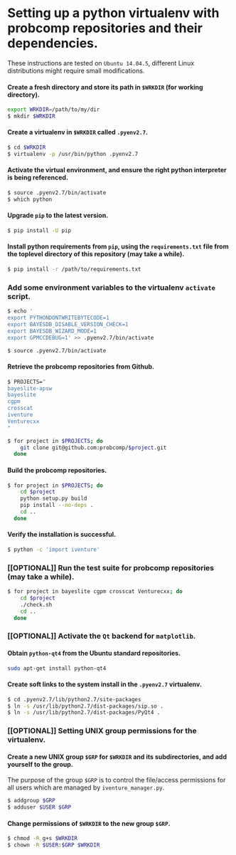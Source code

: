 # Setting up a python virtualenv with probcomp repositories and their dependencies.

These instructions are tested on `Ubuntu 14.04.5`, different Linux distributions
might require small modifications.

#### Create a fresh directory and store its path in `$WRKDIR` (for working directory).

```bash
export WRKDIR=/path/to/my/dir
$ mkdir $WRKDIR
```

#### Create a virtualenv in `$WRKDIR` called `.pyenv2.7`.

```bash
$ cd $WRKDIR
$ virtualenv -p /usr/bin/python .pyenv2.7
```

#### Activate the virtual environment, and ensure the right python interpreter is being referenced.

```bash
$ source .pyenv2.7/bin/activate
$ which python
```

#### Upgrade `pip` to the latest version.

```bash
$ pip install -U pip
```

#### Install python requirements from `pip`, using the `requirements.txt` file from the toplevel directory of this repository (may take a while).

```bash
$ pip install -r /path/to/requirements.txt
```

### Add some environment variables to the virtualenv `activate` script.

```bash
$ echo '
export PYTHONDONTWRITEBYTECODE=1
export BAYESDB_DISABLE_VERSION_CHECK=1
export BAYESDB_WIZARD_MODE=1
export GPMCCDEBUG=1' >> .pyenv2.7/bin/activate

$ source .pyenv2.7/bin/activate
```

#### Retrieve the probcomp repositories from Github.

```bash
$ PROJECTS="
bayeslite-apsw
bayeslite
cgpm
crosscat
iventure
Venturecxx
"

$ for project in $PROJECTS; do
    git clone git@github.com:probcomp/$project.git
  done
```

#### Build the probcomp repositories.

```bash
$ for project in $PROJECTS; do
    cd $project
    python setup.py build
    pip install --no-deps .
    cd ..
  done
````

#### Verify the installation is successful.

```bash
$ python -c 'import iventure'
```

### [[OPTIONAL]] Run the test suite for probcomp repositories (may take a while).

```bash
$ for project in bayeslite cgpm crosscat Venturecxx; do
    cd $project
    ./check.sh
    cd ..
  done
```

### [[OPTIONAL]] Activate the `Qt` backend for `matplotlib`.

#### Obtain `python-qt4` from the Ubuntu standard repositories.

```bash
sudo apt-get install python-qt4
```

#### Create soft links to the system install in the `.pyenv2.7` virtualenv.

```bash
$ cd .pyenv2.7/lib/python2.7/site-packages
$ ln -s /usr/lib/python2.7/dist-packages/sip.so .
$ ln -s /usr/lib/python2.7/dist-packages/PyQt4 .
```

### [[OPTIONAL]] Setting UNIX group permissions for the virtualenv.

#### Create a new UNIX group `$GRP` for `$WRKDIR` and its subdirectories, and add yourself to the group.

The purpose of the group `$GRP` is to control the file/access permissions for
all users which are managed by `iventure_manager.py`.

```bash
$ addgroup $GRP
$ adduser $USER $GRP
```

#### Change permissions of `$WRKDIR` to the new group `$GRP`.

```bash
$ chmod -R g+s $WRKDIR
$ chown -R $USER:$GRP $WRKDIR
```
